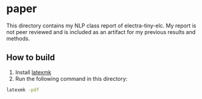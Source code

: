 # paper
This directory contains my NLP class report of electra-tiny-elc. My report is
not peer reviewed and is included as an artifact for my previous results and
methods.

## How to build
1. Install [latexmk](https://mgeier.github.io/latexmk.html#installation)
2. Run the following command in this directory:
```bash
latexmk -pdf
```
